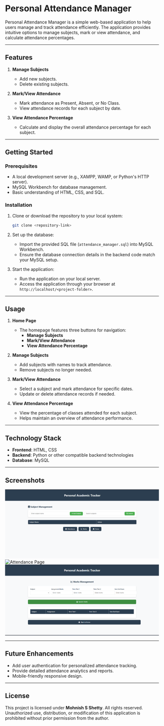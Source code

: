 # Personal Attendance Manager

Personal Attendance Manager is a simple web-based application to help users manage and track attendance efficiently. The application provides intuitive options to manage subjects, mark or view attendance, and calculate attendance percentages.

---

## Features

1. **Manage Subjects**
   - Add new subjects.
   - Delete existing subjects.

2. **Mark/View Attendance**
   - Mark attendance as Present, Absent, or No Class.
   - View attendance records for each subject by date.

3. **View Attendance Percentage**
   - Calculate and display the overall attendance percentage for each subject.

---

## Getting Started

### Prerequisites
- A local development server (e.g., XAMPP, WAMP, or Python's HTTP server).
- MySQL Workbench for database management.
- Basic understanding of HTML, CSS, and SQL.

### Installation

1. Clone or download the repository to your local system:
   ```bash
   git clone <repository-link>
   ```

2. Set up the database:
   - Import the provided SQL file (`attendance_manager.sql`) into MySQL Workbench.
   - Ensure the database connection details in the backend code match your MySQL setup.

3. Start the application:
   - Run the application on your local server.
   - Access the application through your browser at `http://localhost/<project-folder>`.

---

## Usage

1. **Home Page**
   - The homepage features three buttons for navigation:
     - **Manage Subjects**
     - **Mark/View Attendance**
     - **View Attendance Percentage**

2. **Manage Subjects**
   - Add subjects with names to track attendance.
   - Remove subjects no longer needed.

3. **Mark/View Attendance**
   - Select a subject and mark attendance for specific dates.
   - Update or delete attendance records if needed.

4. **View Attendance Percentage**
   - View the percentage of classes attended for each subject.
   - Helps maintain an overview of attendance performance.

---

## Technology Stack
- **Frontend**: HTML, CSS
- **Backend**: Python or other compatible backend technologies
- **Database**: MySQL

---

## Screenshots
![Home Page](Screenshot%202025-03-28%20174835.png)
![Attendance Page](attendance.png)
![Screenshot](Screenshot%202025-03-28%20175959.png)




---

## Future Enhancements
- Add user authentication for personalized attendance tracking.
- Provide detailed attendance analytics and reports.
- Mobile-friendly responsive design.

---

## License
This project is licensed under **Mohnish S Shetty**. All rights reserved.  
Unauthorized use, distribution, or modification of this application is prohibited without prior permission from the author.
